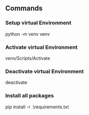 ## Commands

### Setup virtual Environment
python -m venv venv

### Activate virtual Environment
venv/Scripts/Activate 

### Deactivate virtual Environment
deactivate

### Install all packages 
pip install -r .\requirements.txt

